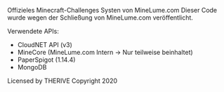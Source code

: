 Offizieles Minecraft-Challenges Systen von MineLume.com
Dieser Code wurde wegen der Schließung von MineLume.com veröffentlicht.

Verwendete APIs:
- CloudNET API (v3)
- MineCore (MineLume.com Intern -> Nur teilweise beinhaltet)
- PaperSpigot (1.14.4)
- MongoDB

Licensed by THERIVE
Copyright 2020
